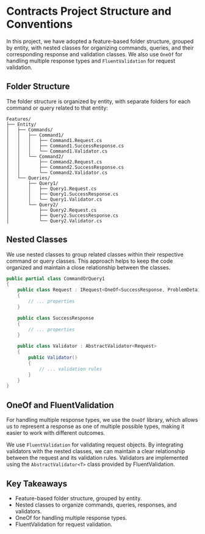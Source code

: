 # Contracts Project Structure and Conventions 

In this project, we have adopted a feature-based folder structure, grouped by entity, with nested classes for organizing commands, queries, and their corresponding response and validation classes. We also use `OneOf` for handling multiple response types and `FluentValidation` for request validation.

## Folder Structure

The folder structure is organized by entity, with separate folders for each command or query related to that entity:

```
Features/
├── Entity/
│   ├── Commands/
│   │   ├── Command1/
│   │   │   ├── Command1.Request.cs
│   │   │   ├── Command1.SuccessResponse.cs
│   │   │   └── Command1.Validator.cs
│   │   └── Command2/
│   │       ├── Command2.Request.cs
│   │       ├── Command2.SuccessResponse.cs
│   │       └── Command2.Validator.cs
│   └── Queries/
│       ├── Query1/
│       │   ├── Query1.Request.cs
│       │   ├── Query1.SuccessResponse.cs
│       │   └── Query1.Validator.cs
│       └── Query2/
│           ├── Query2.Request.cs
│           ├── Query2.SuccessResponse.cs
│           └── Query2.Validator.cs

```

## Nested Classes

We use nested classes to group related classes within their respective command or query classes. This approach helps to keep the code organized and maintain a close relationship between the classes.

```csharp
public partial class CommandOrQuery1
{
    public class Request : IRequest<OneOf<SuccessResponse, ProblemDetails>>
    {
        // ... properties
    }

    public class SuccessResponse
    {
        // ... properties
    }

    public class Validator : AbstractValidator<Request>
    {
        public Validator()
        {
            // ... validation rules
        }
    }
}
```

## OneOf and FluentValidation

For handling multiple response types, we use the `OneOf` library, which allows us to represent a response as one of multiple possible types, making it easier to work with different outcomes.

We use `FluentValidation` for validating request objects. By integrating validators with the nested classes, we can maintain a clear relationship between the request and its validation rules. Validators are implemented using the `AbstractValidator<T>` class provided by FluentValidation.

## Key Takeaways

- Feature-based folder structure, grouped by entity.
- Nested classes to organize commands, queries, responses, and validators.
- OneOf for handling multiple response types.
- FluentValidation for request validation.
